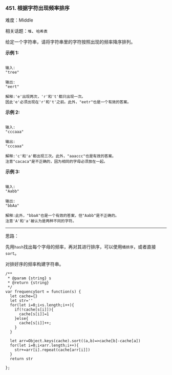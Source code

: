 ### 451. 根据字符出现频率排序

难度：Middle

相关话题：`堆`、`哈希表`

给定一个字符串，请将字符串里的字符按照出现的频率降序排列。



**示例 1:** 



```

输入:
"tree"

输出:
"eert"

解释:'e'出现两次，'r'和't'都只出现一次。
因此'e'必须出现在'r'和't'之前。此外，"eetr"也是一个有效的答案。
```


**示例 2:** 



```

输入:
"cccaaa"

输出:
"cccaaa"

解释:'c'和'a'都出现三次。此外，"aaaccc"也是有效的答案。
注意"cacaca"是不正确的，因为相同的字母必须放在一起。
```


**示例 3:** 



```

输入:
"Aabb"

输出:
"bbAa"

解释:此外，"bbaA"也是一个有效的答案，但"Aabb"是不正确的。
注意'A'和'a'被认为是两种不同的字符。
```



-----

思路：

先用`hash`找出每个字母的频率，再对其进行排序，可以使用`桶排序`，或者直接`sort`。

对排好序的频率构建字符串。

```
/**
 * @param {string} s
 * @return {string}
 */
var frequencySort = function(s) {
  let cache={}
  let str=''
  for(let i=0;i<s.length;i++){
    if(!cache[s[i]]){
      cache[s[i]]=1
    }else{
      cache[s[i]]++;
    }
  }

  let arr=Object.keys(cache).sort((a,b)=>cache[b]-cache[a])
  for(let i=0;i<arr.length;i++){
    str+=arr[i].repeat(cache[arr[i]])
  }
  return str
    
};
```

